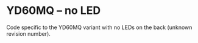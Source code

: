# YD60MQ – no LED

Code specific to the YD60MQ variant with no LEDs on the back (unknown revision number).
